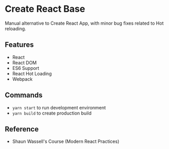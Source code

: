 # Create React Base

Manual alternative to Create React App, with minor bug fixes related to Hot reloading.

## Features

- React
- React DOM
- ES6 Support
- React Hot Loading
- Webpack

## Commands

- `yarn start` to run development environment
- `yarn build` to create production build

## Reference

- Shaun Wassell's Course (Modern React Practices)

